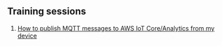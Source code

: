 ## Training sessions

1. [How to publish MQTT messages to AWS IoT Core/Analytics from my device](1_publish_mqtt/README.md)
